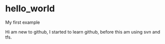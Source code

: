 # hello_world
My first example

Hi am new to github, I started to learn github,
before this am using svn and tfs.
